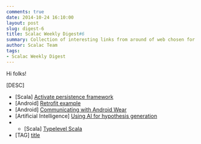 ```yaml
---
comments: true
date: 2014-10-24 16:10:00
layout: post
slug: digest-6
title: Scalac Weekly Digest#6
summary: Collection of interesting links from around of web chosen for you by Scalac team
author: Scalac Team
tags:
- Scalac Weekly Digest
---
```


Hi folks! 

[DESC]

* \[Scala\] [Activate persistence framework](http://activate-framework.org/)
* \[Android\] [Retrofit example](http://inaka.net/blog/2014/10/10/android-retrofit-rest-client/)
* \[Android\] [Communicating with Android Wear](http://ptrprograms.blogspot.com/2014/10/a-guide-to-android-wear-message-api.html)
* \[Artificial Intelligence\] [Using AI for hypothesis generation](http://www.economist.com/news/science-and-technology/21621704-new-type-software-helps-researchers-decide-what-they-should-be-looking)
* * \[Scala\] [Typelevel Scala](http://typelevel.org/blog/2014/09/02/typelevel-scala.html)
* \[TAG\] [title](link)

